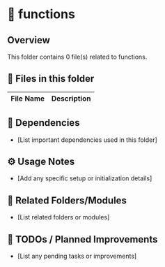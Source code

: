 # 📂 functions

## Overview
This folder contains 0 file(s) related to functions.

## 📄 Files in this folder

| File Name | Description |
|-----------|-------------|

## 🔗 Dependencies
- [List important dependencies used in this folder]

## ⚙️ Usage Notes
- [Add any specific setup or initialization details]

## 🔄 Related Folders/Modules
- [List related folders or modules]

## 🚧 TODOs / Planned Improvements
- [List any pending tasks or improvements]
